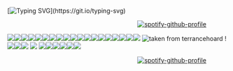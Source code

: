 [![Typing SVG](https://readme-typing-svg.demolab.com?font=Source+Code+Pro&pause=20000&color=FF48A272&center=true&width=900&lines=%231+jeff+the+killer+fan+%3E_%3E+!!!!)](https://git.io/typing-svg)

⠀⠀⠀⠀⠀⠀⠀⠀⠀⠀⠀⠀⠀⠀⠀⠀⠀⠀⠀⠀⠀⠀⠀⠀⠀⠀⠀⠀⠀[![spotify-github-profile](https://spotify-github-profile.kittinanx.com/api/view?uid=rcz1t3kpewneahhisy6hhxu1j&cover_image=true&theme=natemoo-re&show_offline=false&background_color=121212&interchange=false&bar_color=000000&bar_color_cover=false)](https://github.com/kittinan/spotify-github-profile)

![](https://i.imgur.com/t8qhMrG.png)![](https://i.imgur.com/1T7PqZe.gif)![](https://i.imgur.com/bE325tu.png)![](https://i.imgur.com/jBf08OQ.png)![](https://i.imgur.com/0fs6nlB.gif)![](https://i.imgur.com/3GNHB2i.png)![](https://i.imgur.com/SQGpivi.jpeg)![](https://i.imgur.com/Iz1TXeP.png)![](https://i.imgur.com/SJ7f02i.png)![](https://i.imgur.com/LWyWL86.gif)![](https://i.imgur.com/nMySNeY.png)![](https://i.imgur.com/DvgxO1a.png)![](https://i.imgur.com/R8oPbsW.png)![](https://i.imgur.com/SfYTLdi.jpg)![](https://i.imgur.com/Truig1X.jpg)![](https://i.imgur.com/VayrVeC.png)![](https://i.imgur.com/fRKqc5x.png)![](https://i.imgur.com/aETF2Ps.jpg)![](https://i.imgur.com/RWLg7Wu.gif) ![taken from terrancehoard](https://i.imgur.com/FNJSERA.gif) !![](https://i.imgur.com/uPbR1qt.png)![](https://i.imgur.com/GjtXzJ9.png)![](https://i.imgur.com/gWJ1jlt.png) ![](https://i.imgur.com/XmwC2IW.gif) ![](https://i.imgur.com/dgfMrW1.png)![](https://i.imgur.com/2bEDgWR.png)![](https://i.imgur.com/RpWs20e.png)![](https://i.imgur.com/VrjT4RH.png)![](https://i.imgur.com/mmDQm8O.png)![](https://i.imgur.com/aRM8vfW.png)

⠀⠀⠀⠀⠀⠀⠀⠀⠀⠀⠀⠀⠀⠀⠀⠀⠀⠀⠀⠀⠀⠀⠀⠀⠀⠀⠀⠀⠀[![spotify-github-profile](https://spotify-github-profile.kittinanx.com/api/view?uid=rcz1t3kpewneahhisy6hhxu1j&cover_image=true&theme=natemoo-re&show_offline=false&background_color=121212&interchange=false&bar_color=000000&bar_color_cover=false)](https://github.com/kittinan/spotify-github-profile)
